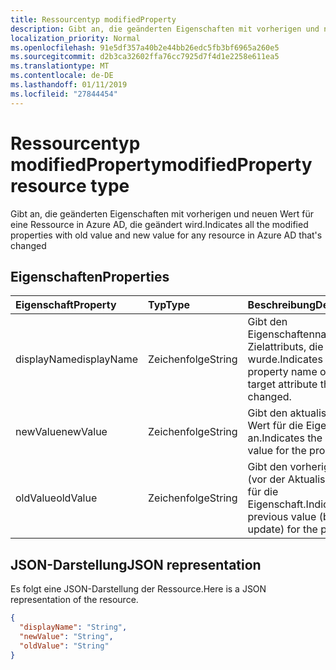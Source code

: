 ```yaml
---
title: Ressourcentyp modifiedProperty
description: Gibt an, die geänderten Eigenschaften mit vorherigen und neuen Wert für eine Ressource in Azure AD, die geändert wird.
localization_priority: Normal
ms.openlocfilehash: 91e5df357a40b2e44bb26edc5fb3bf6965a260e5
ms.sourcegitcommit: d2b3ca32602ffa76cc7925d7f4d1e2258e611ea5
ms.translationtype: MT
ms.contentlocale: de-DE
ms.lasthandoff: 01/11/2019
ms.locfileid: "27844454"
---
```

# <a name="modifiedproperty-resource-type"></a><span data-ttu-id="cf86c-103">Ressourcentyp modifiedProperty</span><span class="sxs-lookup"><span data-stu-id="cf86c-103">modifiedProperty resource type</span></span>
<span data-ttu-id="cf86c-104">Gibt an, die geänderten Eigenschaften mit vorherigen und neuen Wert für eine Ressource in Azure AD, die geändert wird.</span><span class="sxs-lookup"><span data-stu-id="cf86c-104">Indicates all the modified properties with old value and new value for any resource in Azure AD that's changed</span></span>



## <a name="properties"></a><span data-ttu-id="cf86c-105">Eigenschaften</span><span class="sxs-lookup"><span data-stu-id="cf86c-105">Properties</span></span>
| <span data-ttu-id="cf86c-106">Eigenschaft</span><span class="sxs-lookup"><span data-stu-id="cf86c-106">Property</span></span>     | <span data-ttu-id="cf86c-107">Typ</span><span class="sxs-lookup"><span data-stu-id="cf86c-107">Type</span></span>   |<span data-ttu-id="cf86c-108">Beschreibung</span><span class="sxs-lookup"><span data-stu-id="cf86c-108">Description</span></span>|
|:---------------|:--------|:----------|
|<span data-ttu-id="cf86c-109">displayName</span><span class="sxs-lookup"><span data-stu-id="cf86c-109">displayName</span></span>|<span data-ttu-id="cf86c-110">Zeichenfolge</span><span class="sxs-lookup"><span data-stu-id="cf86c-110">String</span></span>|<span data-ttu-id="cf86c-111">Gibt den Eigenschaftennamen des Zielattributs, die geändert wurde.</span><span class="sxs-lookup"><span data-stu-id="cf86c-111">Indicates the property name of the target attribute that was changed.</span></span>|
|<span data-ttu-id="cf86c-112">newValue</span><span class="sxs-lookup"><span data-stu-id="cf86c-112">newValue</span></span>|<span data-ttu-id="cf86c-113">Zeichenfolge</span><span class="sxs-lookup"><span data-stu-id="cf86c-113">String</span></span>|<span data-ttu-id="cf86c-114">Gibt den aktualisierten Wert für die Eigenschaft an.</span><span class="sxs-lookup"><span data-stu-id="cf86c-114">Indicates the updated value for the propery.</span></span>|
|<span data-ttu-id="cf86c-115">oldValue</span><span class="sxs-lookup"><span data-stu-id="cf86c-115">oldValue</span></span>|<span data-ttu-id="cf86c-116">Zeichenfolge</span><span class="sxs-lookup"><span data-stu-id="cf86c-116">String</span></span>|<span data-ttu-id="cf86c-117">Gibt den vorherigen Wert (vor der Aktualisierung) für die Eigenschaft.</span><span class="sxs-lookup"><span data-stu-id="cf86c-117">Indicates the previous value (before the update) for the property.</span></span>|

## <a name="json-representation"></a><span data-ttu-id="cf86c-118">JSON-Darstellung</span><span class="sxs-lookup"><span data-stu-id="cf86c-118">JSON representation</span></span>

<span data-ttu-id="cf86c-119">Es folgt eine JSON-Darstellung der Ressource.</span><span class="sxs-lookup"><span data-stu-id="cf86c-119">Here is a JSON representation of the resource.</span></span>

<!-- {
  "blockType": "resource",
  "optionalProperties": [

  ],
  "@odata.type": "microsoft.graph.modifiedProperty"
}-->

```json
{
  "displayName": "String",
  "newValue": "String",
  "oldValue": "String"
}

```

<!-- uuid: 8fcb5dbc-d5aa-4681-8e31-b001d5168d79
2015-10-25 14:57:30 UTC -->
<!-- {
  "type": "#page.annotation",
  "description": "modifiedProperty resource",
  "keywords": "",
  "section": "documentation",
  "tocPath": ""
}-->
